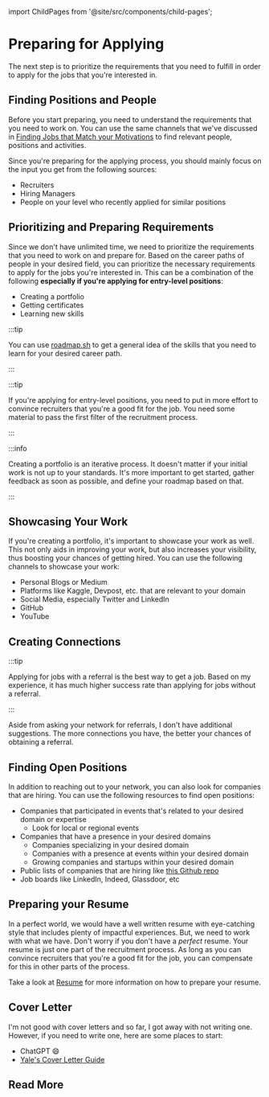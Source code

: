 import ChildPages from '@site/src/components/child-pages';

# Preparing for Applying

The next step is to prioritize the requirements that you need to fulfill in order to apply for the jobs that you're interested in.

## Finding Positions and People

Before you start preparing, you need to understand the requirements that you need to work on. You can use the same channels that we've discussed in [Finding Jobs that Match your Motivations](../010-finding-work-you-enjoy.md#finding-jobs-that-match-your-motivations) to find relevant people, positions and activities.

Since you're preparing for the applying process, you should mainly focus on the input you get from the following sources:

- Recruiters
- Hiring Managers
- People on your level who recently applied for similar positions

## Prioritizing and Preparing Requirements

Since we don't have unlimited time, we need to prioritize the requirements that you need to work on and prepare for. Based on the career paths of people in your desired field, you can prioritize the necessary requirements to apply for the jobs you're interested in. This can be a combination of the following **especially if you're applying for entry-level positions**:

- Creating a portfolio
- Getting certificates
- Learning new skills

:::tip

You can use [roadmap.sh](https://roadmap.sh/) to get a general idea of the skills that you need to learn for your desired career path.

:::

:::tip

If you're applying for entry-level positions, you need to put in more effort to convince recruiters that you're a good fit for the job. You need some material to pass the first filter of the recruitment process.

:::

:::info

Creating a portfolio is an iterative process. It doesn't matter if your initial work is not up to your standards. It's more important to get started, gather feedback as soon as possible, and define your roadmap based on that.

:::

## Showcasing Your Work

If you're creating a portfolio, it's important to showcase your work as well. This not only aids in improving your work, but also increases your visibility, thus boosting your chances of getting hired. You can use the following channels to showcase your work:

- Personal Blogs or Medium
- Platforms like Kaggle, Devpost, etc. that are relevant to your domain
- Social Media, especially Twitter and LinkedIn
- GitHub
- YouTube

## Creating Connections

:::tip

Applying for jobs with a referral is the best way to get a job. Based on my experience, it has much higher success rate than applying for jobs without a referral.

:::

Aside from asking your network for referrals, I don't have additional suggestions. The more connections you have, the better your chances of obtaining a referral.

## Finding Open Positions

In addition to reaching out to your network, you can also look for companies that are hiring. You can use the following resources to find open positions:

- Companies that participated in events that's related to your desired domain or expertise
  - Look for local or regional events
- Companies that have a presence in your desired domains
  - Companies specializing in your desired domain
  - Companies with a presence at events within your desired domain
  - Growing companies and startups within your desired domain
- Public lists of companies that are hiring like [<icon icon="fa-brands fa-github" size="lg" /> this Github repo](https://github.com/komeilmehranfar/visa-sponsers-companies-for-iranians)
- Job boards like LinkedIn, Indeed, Glassdoor, etc

## Preparing your Resume

In a perfect world, we would have a well written resume with eye-catching style that includes plenty of impactful experiences. But, we need to work with what we have. Don't worry if you don't have a _perfect_ resume. Your resume is just one part of the recruitment process. As long as you can convince recruiters that you're a good fit for the job, you can compensate for this in other parts of the process.

Take a look at [Resume](./010-resume.md) for more information on how to prepare your resume.

## Cover Letter

I'm not good with cover letters and so far, I got away with not writing one. However, if you need to write one, here are some places to start:

- ChatGPT 😄
- [Yale's Cover Letter Guide](https://your.yale.edu/sites/default/files/maximizing_your_coverletter_guide_2016.pdf)

## Read More

<ChildPages depth={2} />
